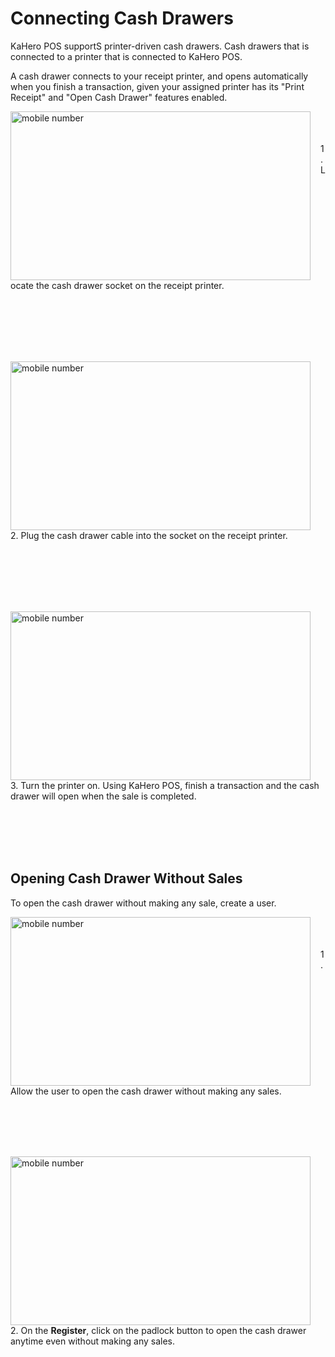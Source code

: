 # **Connecting Cash Drawers**  <!--{docsify-ignore-all}-->

KaHero POS supportS printer-driven cash drawers. Cash drawers that is connected to a printer that is connected to KaHero POS.

A cash drawer connects to your receipt printer, and opens automatically when you finish a transaction, given your assigned printer has its "Print Receipt" and "Open Cash Drawer" features enabled.

<p><img src="_content/_drawer/1.png" alt="mobile number" width="480" height="270" style="float:left; margin-right:1rem"><br><br><br>1. Locate the cash drawer socket on the receipt printer.</p>

<br><br><br><br><br>

<p><img src="_content/_drawer/2.png" alt="mobile number" width="480" height="270" style="float:left; margin-right:1rem"><br><br><br>2. Plug the cash drawer cable into the socket on the receipt printer.</p>

<br><br><br><br><br>

<p><img src="_content/_drawer/3.png" alt="mobile number" width="480" height="270" style="float:left; margin-right:1rem"><br><br><br>3. Turn the printer on. Using KaHero POS, finish a transaction and the cash drawer will open when the sale is completed.</p>

<br><br><br><br>

## Opening Cash Drawer Without Sales

To open the cash drawer without making any sale, create a user.

<p><img src="_content/_drawer/4.png" alt="mobile number" width="480" height="270" style="float:left; margin-right:1rem"><br><br><br>1. Allow the user to open the cash drawer without making any sales.</p>

<br><br><br><br>

<p><img src="_content/_drawer/5.png" alt="mobile number" width="480" height="270" style="float:left; margin-right:1rem"><br><br><br>2. On the <b>Register</b>, click on the padlock button to open the cash drawer anytime even without making any sales.</p>

<br><br><br><br><br>